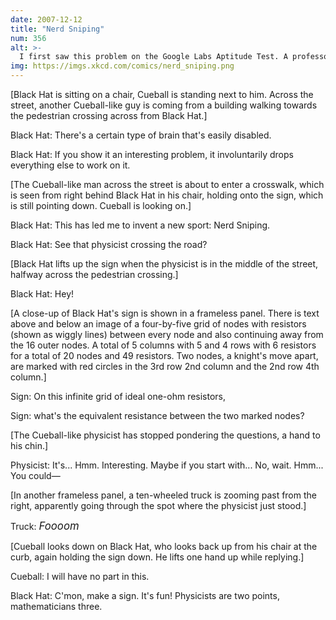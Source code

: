 ```yaml
---
date: 2007-12-12
title: "Nerd Sniping"
num: 356
alt: >-
  I first saw this problem on the Google Labs Aptitude Test. A professor and I filled a blackboard without getting anywhere. Have fun.
img: https://imgs.xkcd.com/comics/nerd_sniping.png
---
```

[Black Hat is sitting on a chair, Cueball is standing next to him. Across the street, another Cueball-like guy is coming from a building walking towards the pedestrian crossing across from Black Hat.]

Black Hat: There's a certain type of brain that's easily disabled.

Black Hat: If you show it an interesting problem, it involuntarily drops everything else to work on it.

[The Cueball-like man across the street is about to enter a crosswalk, which is seen from right behind Black Hat in his chair, holding onto the sign, which is still pointing down. Cueball is looking on.]

Black Hat: This has led me to invent a new sport: Nerd Sniping.

Black Hat: See that physicist crossing the road?

[Black Hat lifts up the sign when the physicist is in the middle of the street, halfway across the pedestrian crossing.]

Black Hat: Hey!

[A close-up of Black Hat's sign is shown in a frameless panel. There is text above and below an image of a four-by-five grid of nodes with resistors (shown as wiggly lines) between every node and also continuing away from the 16 outer nodes. A total of 5 columns with 5 and 4 rows with 6 resistors for a total of 20 nodes and 49 resistors. Two nodes, a knight's move apart, are marked with red circles in the 3rd row 2nd column and the 2nd row 4th column.]

Sign: On this infinite grid of ideal one-ohm resistors,

Sign: what's the equivalent resistance between the two marked nodes?

[The Cueball-like physicist has stopped pondering the questions, a hand to his chin.]

Physicist: It's... Hmm. Interesting. Maybe if you start with... No, wait. Hmm... You could—

[In another frameless panel, a ten-wheeled truck is zooming past from the right, apparently going through the spot where the physicist just stood.]

Truck: <big>*Foooom*</big>

[Cueball looks down on Black Hat, who looks back up from his chair at the curb, again holding the sign down. He lifts one hand up while replying.]

Cueball: I will have no part in this.

Black Hat: C'mon, make a sign. It's fun! Physicists are two points, mathematicians three.